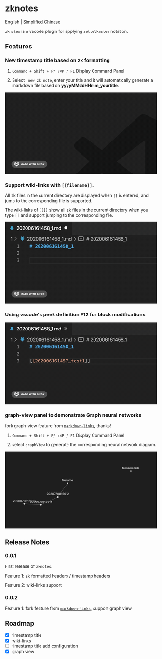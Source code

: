 # zknotes

English | [Simplified Chinese](README_CN.md)

`zknotes` is a vscode plugin for applying `zettelkasten` notation.

## Features

### New timestamp title based on zk formatting

1. `Command + Shift + P/ ⇧⌘P / F1` Display Command Panel

2. Select ` new zk note`, enter your title and it will automatically generate a markdown file based on **yyyyMMddHHmm_yourtitle**.

![](images/2020-06-16_1.gif)

### Support wiki-links with `[[filename]]`.

All zk files in the current directory are displayed when `[[` is entered, and jump to the corresponding file is supported.

The wiki-links of `[[]]` show all zk files in the current directory when you type `[[` and support jumping to the corresponding file. 

![](images/2020-06-16_2.gif)

### Using vscode's peek definition F12 for block modifications

![](images/2020-06-16_3.gif)

### graph-view panel to demonstrate Graph neural networks

fork graph-view feature from [`markdown-links`](https://github.com/tchayen/markdown-links), thanks!

1. `Command + Shift + P/ ⇧⌘P / F1` Display Command Panel

2. select `graphView` to generate the corresponding neural network diagram.

![](images/2020-08-17_1.png)

## Release Notes

### 0.0.1

First release of `zknotes`.

Feature 1: zk formatted headers / timestamp headers

Feature 2: wiki-links support

### 0.0.2

Feature 1: fork feature from [`markdown-links`](https://github.com/tchayen/markdown-links), support graph view

## Roadmap

- [x] timestamp title
- [x] wiki-links
- [ ] timestamp title add configuration
- [x] graph view